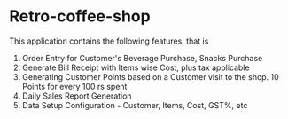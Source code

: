 # Retro-coffee-shop
This application contains the following features, that is 
1) Order Entry for Customer's Beverage Purchase, Snacks Purchase
2) Generate Bill Receipt with Items wise Cost, plus tax applicable
3) Generating Customer Points based on a Customer visit to the shop. 10 Points for every 100 rs spent
4) Daily Sales Report Generation
5) Data Setup Configuration - Customer, Items, Cost, GST%, etc
